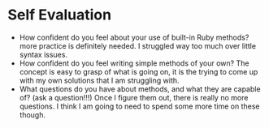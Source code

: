 # Self Evaluation

- How confident do you feel about your use of built-in Ruby methods?
more practice is definitely needed. I struggled way too much over little syntax issues.
- How confident do you feel writing simple methods of your own?
The concept is easy to grasp of what is going on, it is the trying to come up with my own solutions that I am struggling with.
- What questions do you have about methods, and what they are capable of? (ask a question!!!)
Once I figure them out, there is really no more questions. I think I am going to need to spend some more time on these though. 
